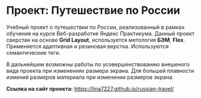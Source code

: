 # Проект: Путешествие по России

Учебный проект о путешествии по России, реализованный в рамках обучения на курсе Веб-разработке Яндекс Практикума. Данный проект сверстан на основе **Grid Layout**, используется метология **БЭМ**, **Flex**. Применяется адаптивная и резиновая верстка. Используются семантические теги.

В дальнейшем возможны работы по усовершенствованию внешеного вида проекта при изменениях размера экрана. Для большей плавности измений размеров материала при изменении размеров экрана. 

**Ссылка на сайт проекта:**  https://lina7227.github.io/russian-travel/
